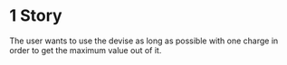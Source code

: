 # 1 Story
The user wants to use the devise as long as possible with one charge in order to get the maximum value out of it.

